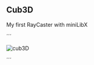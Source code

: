 
## Cub3D

My first RayCaster with miniLibX

´´´

![cub3D](https://github.com/sumon-ohid/42_Cub3D/assets/117649754/455d9749-ef88-4a08-b869-0ece6f8edae9)


´´´
